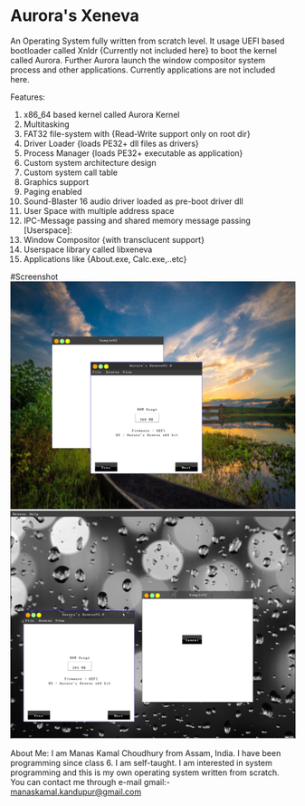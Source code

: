 # Aurora's Xeneva
An Operating System fully written from scratch level. It usage UEFI based bootloader called Xnldr {Currently not included here} to boot
the kernel called Aurora. Further Aurora launch the window compositor system process and other applications. Currently applications
are not included here.

Features:
1. x86_64 based kernel called Aurora Kernel
2. Multitasking
3. FAT32 file-system with {Read-Write support only on root dir}
4. Driver Loader {loads PE32+ dll files as drivers}
5. Process Manager {loads PE32+ executable as application}
6. Custom system architecture design
7. Custom system call table
8. Graphics support
9. Paging enabled
10. Sound-Blaster 16 audio driver loaded as pre-boot driver dll
11. User Space with multiple address space
12. IPC-Message passing and shared memory message passing
[Userspace]:
13. Window Compositor {with transclucent support}
14. Userspace library called libxeneva
15. Applications like {About.exe, Calc.exe,..etc}


#Screenshot
![alt text](https://github.com/manaskamal/aurora-xeneva/blob/master/images/xenevaFocus.jpg?raw=true)
![alt text](https://github.com/manaskamal/aurora-xeneva/blob/master/images/xeneva_transp.jpg?raw=true)

About Me:
I am Manas Kamal Choudhury from Assam, India. I have been programming since class 6. I am self-taught.
I am interested in system programming and this is my own operating system written from scratch. You can 
contact me through e-mail
gmail:- manaskamal.kandupur@gmail.com